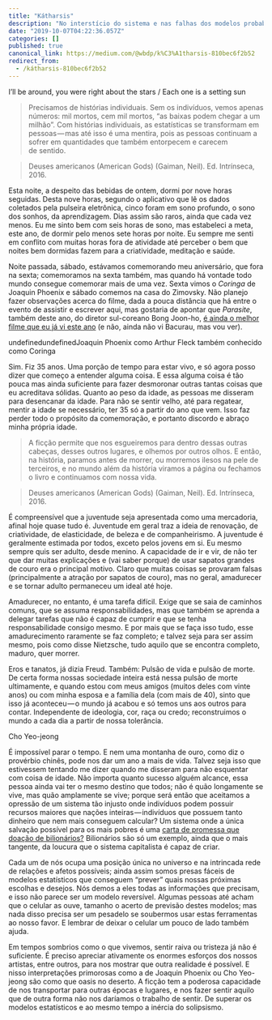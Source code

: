 ```yaml
---
title: "Kátharsis"
description: "No interstício do sistema e nas falhas dos modelos probabilísticos a purificação tão esperada."
date: "2019-10-07T04:22:36.057Z"
categories: []
published: true
canonical_link: https://medium.com/@wbdp/k%C3%A1tharsis-810bec6f2b52
redirect_from:
  - /kátharsis-810bec6f2b52
---
```


I’ll be around, you were right about the stars / Each one is a setting sun

> Precisamos de histórias individuais. Sem os indivíduos, vemos apenas números: mil mortos, cem mil mortos, “as baixas podem chegar a um milhão”. Com histórias individuais, as estatísticas se transformam em pessoas — mas até isso é uma mentira, pois as pessoas continuam a sofrer em quantidades que também entorpecem e carecem de sentido.

> Deuses americanos (American Gods) (Gaiman, Neil). Ed. Intrínseca, 2016.

Esta noite, a despeito das bebidas de ontem, dormi por nove horas seguidas. Desta nove horas, segundo o aplicativo que lê os dados coletados pela pulseira eletrônica, cinco foram em sono profundo, o sono dos sonhos, da aprendizagem. Dias assim são raros, ainda que cada vez menos. Eu me sinto bem com seis horas de sono, mas estabeleci a meta, este ano, de dormir pelo menos sete horas por noite. Eu sempre me senti em conflito com muitas horas fora de atividade até perceber o bem que noites bem dormidas fazem para a criatividade, meditação e saúde.

Noite passada, sábado, estávamos comemorando meu aniversário, que fora na sexta; comemoramos na sexta também, mas quando há vontade todo mundo consegue comemorar mais de uma vez. Sexta vimos o _Coringa_ de Joaquin Phoenix e sábado comemos na casa do Zimovsky. Não planejo fazer observações acerca do filme, dada a pouca distância que há entre o evento de assistir e escrever aqui, mas gostaria de apontar que _Parasite_, também deste ano, do diretor sul-coreano Bong Joon-ho, [é ainda o melhor filme que eu já vi este ano](https://www.youtube.com/watch?v=SEUXfv87Wpk) (e não, ainda não vi Bacurau, mas vou ver).

undefinedundefinedJoaquin Phoenix como Arthur Fleck também conhecido como Coringa

Sim. Fiz 35 anos. Uma porção de tempo para estar vivo, e só agora posso dizer que começo a entender alguma coisa. E essa alguma coisa é tão pouca mas ainda suficiente para fazer desmoronar outras tantas coisas que eu acreditava sólidas. Quanto ao peso da idade, as pessoas me disseram para desencanar da idade. Para não se sentir velho, até para regatear, mentir a idade se necessário, ter 35 só a partir do ano que vem. Isso faz perder todo o propósito da comemoração, e portanto discordo e abraço minha própria idade.

> A ficção permite que nos esgueiremos para dentro dessas outras cabeças, desses outros lugares, e olhemos por outros olhos. E então, na história, paramos antes de morrer, ou morremos ilesos na pele de terceiros, e no mundo além da história viramos a página ou fechamos o livro e continuamos com nossa vida.

> Deuses americanos (American Gods) (Gaiman, Neil). Ed. Intrínseca, 2016.

É compreensível que a juventude seja apresentada como uma mercadoria, afinal hoje quase tudo é. Juventude em geral traz a ideia de renovação, de criatividade, de elasticidade, de beleza e de companheirismo. A juventude é geralmente estimada por todos, exceto pelos jovens em si. Eu mesmo sempre quis ser adulto, desde menino. A capacidade de ir e vir, de não ter que dar muitas explicações e (vai saber porque) de usar sapatos grandes de couro era o principal motivo. Claro que muitas coisas se provaram falsas (principalmente a atração por sapatos de couro), mas no geral, amadurecer e se tornar adulto permaneceu um ideal até hoje.

Amadurecer, no entanto, é uma tarefa difícil. Exige que se saia de caminhos comuns, que se assuma responsabilidades, mas que também se aprenda a delegar tarefas que não é capaz de cumprir e que se tenha responsabilidade consigo mesmo. E por mais que se faça isso tudo, esse amadurecimento raramente se faz completo; e talvez seja para ser assim mesmo, pois como disse Nietzsche, tudo aquilo que se encontra completo, maduro, quer morrer.

Eros e tanatos, já dizia Freud. Também: Pulsão de vida e pulsão de morte. De certa forma nossas sociedade inteira está nessa pulsão de morte ultimamente, e quando estou com meus amigos (muitos deles com vinte anos) ou com minha esposa e a família dela (com mais de 40), sinto que isso já aconteceu — o mundo já acabou e só temos uns aos outros para contar. Independente de ideologia, cor, raça ou credo; reconstruimos o mundo a cada dia a partir de nossa tolerância.

Cho Yeo-jeong

É impossível parar o tempo. E nem uma montanha de ouro, como diz o provérbio chinês, pode nos dar um ano a mais de vida. Talvez seja isso que estivessem tentando me dizer quando me disseram para não esquentar com coisa de idade. Não importa quanto sucesso alguém alcance, essa pessoa ainda vai ter o mesmo destino que todos; não é quão longamente se vive, mas quão amplamente se vive; porque será então que aceitamos a opressão de um sistema tão injusto onde indivíduos podem possuir recursos maiores que nações inteiras — indivíduos que possuem tanto dinheiro que nem mais conseguem calcular? Um sistema onde a única salvação possível para os mais pobres é uma [carta de promessa que doação de bilionários?](https://en.wikipedia.org/wiki/The_Giving_Pledge) Bilionários são só um exemplo, ainda que o mais tangente, da loucura que o sistema capitalista é capaz de criar.

Cada um de nós ocupa uma posição única no universo e na intrincada rede de relações e afetos possíveis; ainda assim somos presas fáceis de modelos estatísticos que conseguem “prever” quais nossas próximas escolhas e desejos. Nós demos a eles todas as informações que precisam, e isso não parece ser um modelo reversível. Algumas pessoas até acham que o celular as ouve, tamanho o acerto de previsão destes modelos; mas nada disso precisa ser um pesadelo se soubermos usar estas ferramentas ao nosso favor. E lembrar de deixar o celular um pouco de lado também ajuda.

Em tempos sombrios como o que vivemos, sentir raiva ou tristeza já não é suficiente. É preciso apreciar ativamente os enormes esforços dos nossos artistas, entre outros, para nos mostrar que outra realidade é possível. E nisso interpretações primorosas como a de Joaquin Phoenix ou Cho Yeo-jeong são como que oasis no deserto. A ficção tem a poderosa capacidade de nos transportar para outras épocas e lugares, e nos fazer sentir aquilo que de outra forma não nos daríamos o trabalho de sentir. De superar os modelos estatísticos e ao mesmo tempo a inércia do solipsismo.
